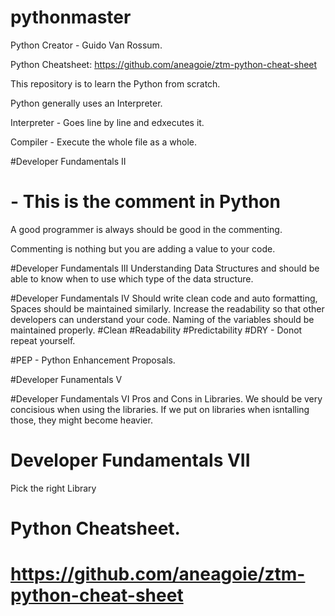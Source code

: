# pythonmaster

Python Creator - Guido Van Rossum.

Python Cheatsheet: https://github.com/aneagoie/ztm-python-cheat-sheet

This repository is to learn the Python from scratch.

Python generally uses an Interpreter.

Interpreter - Goes line by line and edxecutes it.

Compiler - Execute the whole file as a whole.

#Developer Fundamentals II

# - This is the comment in Python

A good programmer is always should be good in the commenting.

Commenting is nothing but you are adding a value to your code.

#Developer Fundamentals III
Understanding Data Structures and should be able to know when to use which type of the data structure.

#Developer Fundamentals IV
Should write clean code and auto formatting, Spaces should be maintained similarly.
Increase the readability so that other developers can understand your code.
Naming of the variables should be maintained properly.
#Clean
#Readability
#Predictability
#DRY - Donot repeat yourself.

#PEP - Python Enhancement Proposals.

#Developer Funamentals V


#Developer Fundamentals VI
Pros and Cons in Libraries.
We should be very concisious when using the libraries.
If we put on libraries when isntalling those, they might become heavier.

# Developer Fundamentals VII
Pick the right Library

# Python Cheatsheet.
# https://github.com/aneagoie/ztm-python-cheat-sheet

